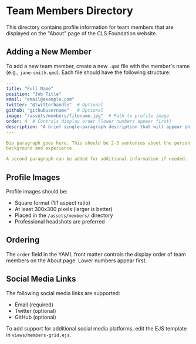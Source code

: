 # Team Members Directory

This directory contains profile information for team members that are displayed on the "About" page of the CLS Foundation website.

## Adding a New Member

To add a new team member, create a new `.qmd` file with the member's name (e.g., `jane-smith.qmd`). Each file should have the following structure:

```yaml
---
title: "Full Name"
position: "Job Title"
email: "email@example.com"
twitter: "@twitterhandle"  # Optional
github: "githubusername"   # Optional
image: "/assets/members/filename.jpg"  # Path to profile image
order: 4  # Controls display order (lower numbers appear first)
description: "A brief single-paragraph description that will appear in the member card."
---

Bio paragraph goes here. This should be 2-3 sentences about the person's 
background and experience.

A second paragraph can be added for additional information if needed.
```

## Profile Images

Profile images should be:
- Square format (1:1 aspect ratio)
- At least 300x300 pixels (larger is better)
- Placed in the `/assets/members/` directory
- Professional headshots are preferred

## Ordering

The `order` field in the YAML front matter controls the display order of team members on the About page. Lower numbers appear first.

## Social Media Links

The following social media links are supported:
- Email (required)
- Twitter (optional)
- GitHub (optional)

To add support for additional social media platforms, edit the EJS template in `views/members-grid.ejs`. 